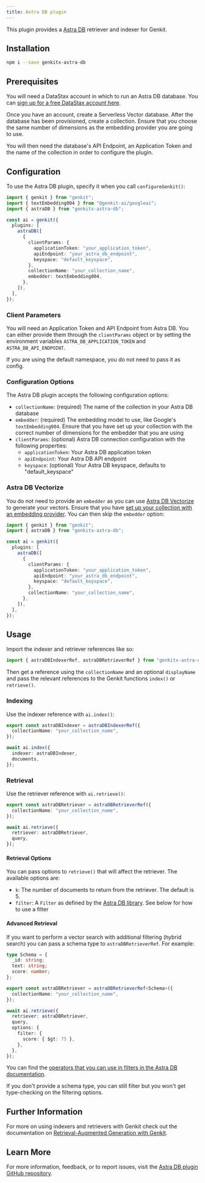 ```yaml
---
title: Astra DB plugin
---
```


This plugin provides a [Astra DB](https://docs.datastax.com/en/astra-db-serverless/index.html) retriever and indexer for Genkit.

## Installation

```bash
npm i --save genkitx-astra-db
```

## Prerequisites

You will need a DataStax account in which to run an Astra DB database. You can [sign up for a free DataStax account here](https://astra.datastax.com/signup).

Once you have an account, create a Serverless Vector database. After the database has been provisioned, create a collection. Ensure that you choose the same number of dimensions as the embedding provider you are going to use.

You will then need the database's API Endpoint, an Application Token and the name of the collection in order to configure the plugin.

## Configuration

To use the Astra DB plugin, specify it when you call `configureGenkit()`:

```typescript
import { genkit } from "genkit";
import { textEmbedding004 } from "@genkit-ai/googleai";
import { astraDB } from "genkitx-astra-db";

const ai = genkit({
  plugins: [
    astraDB([
      {
        clientParams: {
          applicationToken: "your_application_token",
          apiEndpoint: "your_astra_db_endpoint",
          keyspace: "default_keyspace",
        },
        collectionName: "your_collection_name",
        embedder: textEmbedding004,
      },
    ]),
  ],
});
```

### Client Parameters

You will need an Application Token and API Endpoint from Astra DB. You can either provide them through the `clientParams` object or by setting the environment variables `ASTRA_DB_APPLICATION_TOKEN` and `ASTRA_DB_API_ENDPOINT`.

If you are using the default namespace, you do not need to pass it as config.

### Configuration Options

The Astra DB plugin accepts the following configuration options:

- `collectionName`: (required) The name of the collection in your Astra DB database
- `embedder`: (required) The embedding model to use, like Google's `textEmbedding004`. Ensure that you have set up your collection with the correct number of dimensions for the embedder that you are using
- `clientParams`: (optional) Astra DB connection configuration with the following properties:
  - `applicationToken`: Your Astra DB application token
  - `apiEndpoint`: Your Astra DB API endpoint
  - `keyspace`: (optional) Your Astra DB keyspace, defaults to "default_keyspace"

### Astra DB Vectorize

You do not need to provide an `embedder` as you can use [Astra DB Vectorize](https://docs.datastax.com/en/astra-db-serverless/databases/embedding-generation.html) to generate your vectors. Ensure that you have [set up your collection with an embedding provider](https://docs.datastax.com/en/astra-db-serverless/databases/embedding-generation.html#external-embedding-provider-integrations). You can then skip the `embedder` option:

```typescript
import { genkit } from "genkit";
import { astraDB } from "genkitx-astra-db";

const ai = genkit({
  plugins: [
    astraDB([
      {
        clientParams: {
          applicationToken: "your_application_token",
          apiEndpoint: "your_astra_db_endpoint",
          keyspace: "default_keyspace",
        },
        collectionName: "your_collection_name",
      },
    ]),
  ],
});
```

## Usage

Import the indexer and retriever references like so:

```typescript
import { astraDBIndexerRef, astraDBRetrieverRef } from "genkitx-astra-db";
```

Then get a reference using the `collectionName` and an optional `displayName` and pass the relevant references to the Genkit functions `index()` or `retrieve()`.

### Indexing

Use the indexer reference with `ai.index()`:

```typescript
export const astraDBIndexer = astraDBIndexerRef({
  collectionName: "your_collection_name",
});

await ai.index({
  indexer: astraDBIndexer,
  documents,
});
```

### Retrieval

Use the retriever reference with `ai.retrieve()`:

```typescript
export const astraDBRetriever = astraDBRetrieverRef({
  collectionName: "your_collection_name",
});

await ai.retrieve({
  retriever: astraDBRetriever,
  query,
});
```

#### Retrieval Options

You can pass options to `retrieve()` that will affect the retriever. The available options are:

- `k`: The number of documents to return from the retriever. The default is 5.
- `filter`: A `Filter` as defined by the [Astra DB library](https://docs.datastax.com/en/astra-api-docs/_attachments/typescript-client/types/Filter.html). See below for how to use a filter

#### Advanced Retrieval

If you want to perform a vector search with additional filtering (hybrid search) you can pass a schema type to `astraDBRetrieverRef`. For example:

```typescript
type Schema = {
  _id: string;
  text: string;
  score: number;
};

export const astraDBRetriever = astraDBRetrieverRef<Schema>({
  collectionName: "your_collection_name",
});

await ai.retrieve({
  retriever: astraDBRetriever,
  query,
  options: {
    filter: {
      score: { $gt: 75 },
    },
  },
});
```

You can find the [operators that you can use in filters in the Astra DB documentation](https://docs.datastax.com/en/astra-db-serverless/api-reference/overview.html#operators).

If you don't provide a schema type, you can still filter but you won't get type-checking on the filtering options.

## Further Information

For more on using indexers and retrievers with Genkit check out the documentation on [Retrieval-Augmented Generation with Genkit](/docs/rag).

## Learn More

For more information, feedback, or to report issues, visit the [Astra DB plugin GitHub repository](https://github.com/datastax/genkitx-astra-db/tree/main).
